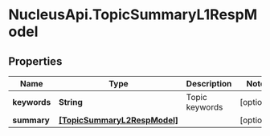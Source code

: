 # NucleusApi.TopicSummaryL1RespModel

## Properties
Name | Type | Description | Notes
------------ | ------------- | ------------- | -------------
**keywords** | **String** | Topic keywords | [optional] 
**summary** | [**[TopicSummaryL2RespModel]**](TopicSummaryL2RespModel.md) |  | [optional] 


